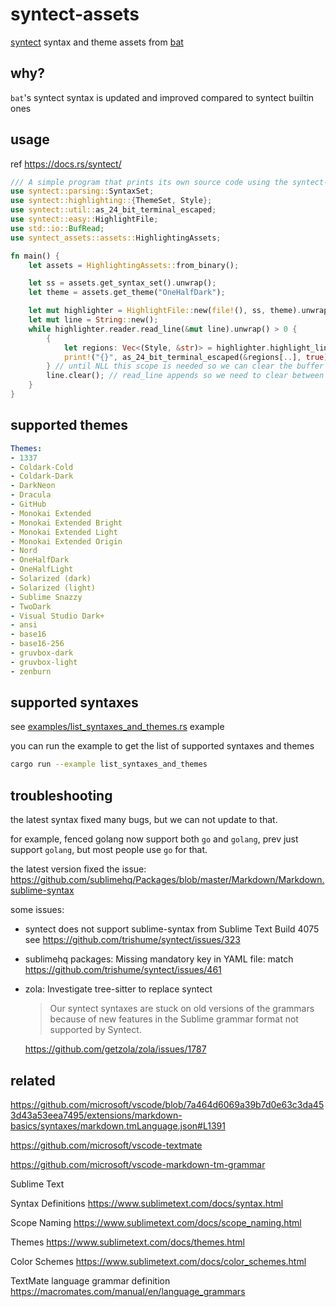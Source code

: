 # syntect-assets

[syntect](https://github.com/trishume/syntect) syntax and theme assets from [bat](https://github.com/sharkdp/bat)

## why?

`bat`'s syntect syntax is updated and improved compared to syntect builtin ones

## usage

ref https://docs.rs/syntect/

```rust
/// A simple program that prints its own source code using the syntect-assets library
use syntect::parsing::SyntaxSet;
use syntect::highlighting::{ThemeSet, Style};
use syntect::util::as_24_bit_terminal_escaped;
use syntect::easy::HighlightFile;
use std::io::BufRead;
use syntect_assets::assets::HighlightingAssets;

fn main() {
    let assets = HighlightingAssets::from_binary();

    let ss = assets.get_syntax_set().unwrap();
    let theme = assets.get_theme("OneHalfDark");

    let mut highlighter = HighlightFile::new(file!(), ss, theme).unwrap();
    let mut line = String::new();
    while highlighter.reader.read_line(&mut line).unwrap() > 0 {
        {
            let regions: Vec<(Style, &str)> = highlighter.highlight_lines.highlight_line(&line, &ss).unwrap();
            print!("{}", as_24_bit_terminal_escaped(&regions[..], true));
        } // until NLL this scope is needed so we can clear the buffer after
        line.clear(); // read_line appends so we need to clear between lines
    }
}
```

## supported themes

```yaml
Themes:
- 1337
- Coldark-Cold
- Coldark-Dark
- DarkNeon
- Dracula
- GitHub
- Monokai Extended
- Monokai Extended Bright
- Monokai Extended Light
- Monokai Extended Origin
- Nord
- OneHalfDark
- OneHalfLight
- Solarized (dark)
- Solarized (light)
- Sublime Snazzy
- TwoDark
- Visual Studio Dark+
- ansi
- base16
- base16-256
- gruvbox-dark
- gruvbox-light
- zenburn
```

## supported syntaxes

see [examples/list_syntaxes_and_themes.rs](examples/list_syntaxes_and_themes.rs) example

you can run the example to get the list of supported syntaxes and themes

```bash
cargo run --example list_syntaxes_and_themes
```

## troubleshooting

the latest syntax fixed many bugs, but we can not update to that.

for example, fenced golang now support both `go` and `golang`, prev just support `golang`, but most people use `go` for that.

the latest version fixed the issue:
https://github.com/sublimehq/Packages/blob/master/Markdown/Markdown.sublime-syntax


some issues:

* syntect does not support sublime-syntax from Sublime Text Build 4075
see https://github.com/trishume/syntect/issues/323

* sublimehq packages: Missing mandatory key in YAML file: match
https://github.com/trishume/syntect/issues/461

* zola: Investigate tree-sitter to replace syntect
  > Our syntect syntaxes are stuck on old versions of the grammars because of new features in the Sublime grammar format not supported by Syntect.

  https://github.com/getzola/zola/issues/1787

## related

https://github.com/microsoft/vscode/blob/7a464d6069a39b7d0e63c3da453d43a53eea7495/extensions/markdown-basics/syntaxes/markdown.tmLanguage.json#L1391

https://github.com/microsoft/vscode-textmate

https://github.com/microsoft/vscode-markdown-tm-grammar

Sublime Text

Syntax Definitions https://www.sublimetext.com/docs/syntax.html

Scope Naming https://www.sublimetext.com/docs/scope_naming.html

Themes https://www.sublimetext.com/docs/themes.html

Color Schemes https://www.sublimetext.com/docs/color_schemes.html

TextMate language grammar definition https://macromates.com/manual/en/language_grammars
